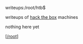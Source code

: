 writeups:/root/htb$

writeups of [hack the box](https://app.hackthebox.com) machines

nothing here yet

\[[/root](../)\]
